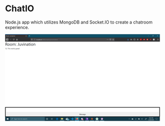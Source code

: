 # ChatIO
 Node.js app which utilizes MongoDB and Socket.IO to create a chatroom experience.


![Screenshot](screenshots/Chatroom%20Page.png?raw=true "Chatroom design is WIP")
